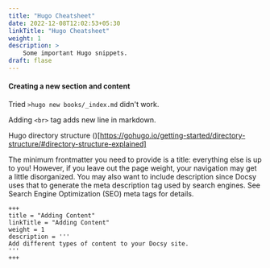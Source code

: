 ```yaml
---
title: "Hugo Cheatsheet"
date: 2022-12-08T12:02:53+05:30
linkTitle: "Hugo Cheatsheet"
weight: 1
description: >
    Some important Hugo snippets.
draft: flase
---
```


#### Creating a new section and content

Tried `>hugo new books/_index.md` didn't work.

Adding `<br>` tag adds new line in markdown.

Hugo directory structure ()[https://gohugo.io/getting-started/directory-structure/#directory-structure-explained]

The minimum frontmatter you need to provide is a title: everything else is up to you! However, if you leave out the page weight, your navigation may get a little disorganized. You may also want to include description since Docsy uses that to generate the meta description tag used by search engines. See Search Engine Optimization (SEO) meta tags for details.

```
+++
title = "Adding Content"
linkTitle = "Adding Content"
weight = 1
description = '''
Add different types of content to your Docsy site.
'''
+++

```


